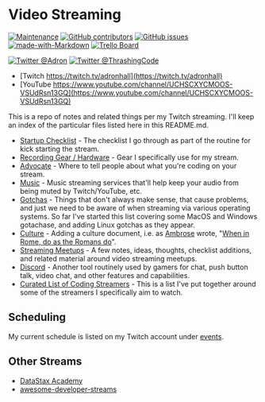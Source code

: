 # Video Streaming

[![Maintenance](https://img.shields.io/badge/Maintained%3F-yes-green.svg)](https://GitHub.com/Naereen/StrapDown.js/graphs/commit-activity) [![GitHub contributors](https://img.shields.io/github/contributors/Adron/VidStreamHacking.svg)](https://GitHub.com/Adron/VidStreamHacking/graphs/contributors/) [![GitHub issues](https://img.shields.io/github/issues/Adron/VidStreamHacking.svg)](https://GitHub.com/Adron/VidStreamHacking/issues/) [![made-with-Markdown](https://img.shields.io/badge/Made%20with-Markdown-1f425f.svg)](http://commonmark.org) [![Trello Board](https://img.shields.io/badge/trello-board-purple.svg)](https://trello.com/b/1vxsOsUa/thrashing-code-projects)

[![Twitter @Adron](https://img.shields.io/twitter/follow/adron.svg?style=social&logo=twitter)](https://twitter.com/intent/follow?screen_name=adron) [![Twitter @ThrashingCode](https://img.shields.io/twitter/follow/ThrashingCode.svg?style=social&logo=twitter)](https://twitter.com/intent/follow?screen_name=ThrashingCode)

* [Twitch https://twitch.tv/adronhall](https://twitch.tv/adronhall)
* [YouTube https://www.youtube.com/channel/UCHSCXYCMOOS-VSUdRsn13GQ](https://www.youtube.com/channel/UCHSCXYCMOOS-VSUdRsn13GQ)

This is a repo of notes and related things per my Twitch streaming. I'll keep an index of the particular files listed here in this README.md.

* [Startup Checklist](start-checklist.md) - The checklist I go through as part of the routine for kick starting the stream.
* [Recording Gear / Hardware](hardware.md) - Gear I specifically use for my stream.
* [Advocate](advocate.md) - Where to tell people about what you're coding on your stream.
* [Music](music.md) - Music streaming services that'll help keep your audio from being muted by Twitch/YouTube, etc.
* [Gotchas](gotchas.md) - Things that don't always make sense, that cause problems, and just we need to be aware of when streaming via various operating systems. So far I've started this list covering some MacOS and Windows gotachase, and adding Linux gotchas as they appear.
* [Culture](culture.md) - Adding a culture document, i.e. as [Ambrose](https://en.wikipedia.org/wiki/Ambrose) wrote, "[When in Rome, do as the Romans do](https://en.wikipedia.org/wiki/When_in_Rome,_do_as_the_Romans_do)".
* [Streaming Meetups](meetup.md) - A few notes, ideas, thoughts, checklist additions, and related material around video streaming meetups.
* [Discord](discord.md) - Another tool routinely used by gamers for chat, push button talk, video chat, and other features and capabilities.
* [Curated List of Coding Streamers](curated-list.md) - This is a list I've put together around some of the streamers I specifically aim to watch.

## Scheduling

My current schedule is listed on my Twitch account under [events](https://www.twitch.tv/adronhall/events).

## Other Streams

* [DataStax Academy](https://twitch.tv/datastaxacademy/)
* [awesome-developer-streams](https://github.com/bnb/awesome-developer-streams)
